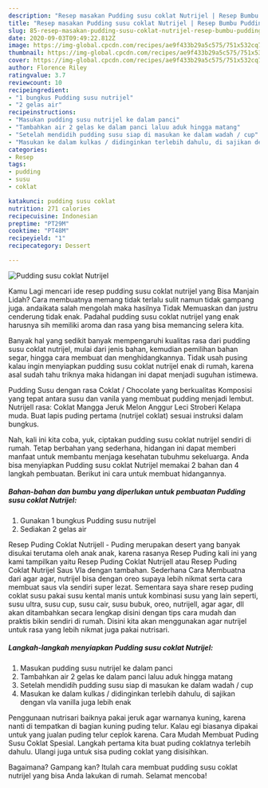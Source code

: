 ```yaml
---
description: "Resep masakan Pudding susu coklat Nutrijel | Resep Bumbu Pudding susu coklat Nutrijel Yang Enak Dan Lezat"
title: "Resep masakan Pudding susu coklat Nutrijel | Resep Bumbu Pudding susu coklat Nutrijel Yang Enak Dan Lezat"
slug: 85-resep-masakan-pudding-susu-coklat-nutrijel-resep-bumbu-pudding-susu-coklat-nutrijel-yang-enak-dan-lezat
date: 2020-09-03T09:49:22.812Z
image: https://img-global.cpcdn.com/recipes/ae9f433b29a5c575/751x532cq70/pudding-susu-coklat-nutrijel-foto-resep-utama.jpg
thumbnail: https://img-global.cpcdn.com/recipes/ae9f433b29a5c575/751x532cq70/pudding-susu-coklat-nutrijel-foto-resep-utama.jpg
cover: https://img-global.cpcdn.com/recipes/ae9f433b29a5c575/751x532cq70/pudding-susu-coklat-nutrijel-foto-resep-utama.jpg
author: Florence Riley
ratingvalue: 3.7
reviewcount: 10
recipeingredient:
- "1 bungkus Pudding susu nutrijel"
- "2 gelas air"
recipeinstructions:
- "Masukan pudding susu nutrijel ke dalam panci"
- "Tambahkan air 2 gelas ke dalam panci laluu aduk hingga matang"
- "Setelah mendidih pudding susu siap di masukan ke dalam wadah / cup"
- "Masukan ke dalam kulkas / didinginkan terlebih dahulu, di sajikan dengan vla vanilla juga lebih enak"
categories:
- Resep
tags:
- pudding
- susu
- coklat

katakunci: pudding susu coklat 
nutrition: 271 calories
recipecuisine: Indonesian
preptime: "PT29M"
cooktime: "PT48M"
recipeyield: "1"
recipecategory: Dessert

---
```



![Pudding susu coklat Nutrijel](https://img-global.cpcdn.com/recipes/ae9f433b29a5c575/751x532cq70/pudding-susu-coklat-nutrijel-foto-resep-utama.jpg)

Kamu Lagi mencari ide resep pudding susu coklat nutrijel yang Bisa Manjain Lidah? Cara membuatnya memang tidak terlalu sulit namun tidak gampang juga. andaikata salah mengolah maka hasilnya Tidak Memuaskan dan justru cenderung tidak enak. Padahal pudding susu coklat nutrijel yang enak harusnya sih memiliki aroma dan rasa yang bisa memancing selera kita.

Banyak hal yang sedikit banyak mempengaruhi kualitas rasa dari pudding susu coklat nutrijel, mulai dari jenis bahan, kemudian pemilihan bahan segar, hingga cara membuat dan menghidangkannya. Tidak usah pusing kalau ingin menyiapkan pudding susu coklat nutrijel enak di rumah, karena asal sudah tahu triknya maka hidangan ini dapat menjadi suguhan istimewa.

Pudding Susu dengan rasa Coklat / Chocolate yang berkualitas Komposisi yang tepat antara susu dan vanila yang membuat pudding menjadi lembut. Nutrijell rasa: Coklat Mangga Jeruk Melon Anggur Leci Stroberi Kelapa muda. Buat lapis puding pertama (nutrijel coklat) sesuai instruksi dalam bungkus.


Nah, kali ini kita coba, yuk, ciptakan pudding susu coklat nutrijel sendiri di rumah. Tetap berbahan yang sederhana, hidangan ini dapat memberi manfaat untuk membantu menjaga kesehatan tubuhmu sekeluarga. Anda bisa menyiapkan Pudding susu coklat Nutrijel memakai 2 bahan dan 4 langkah pembuatan. Berikut ini cara untuk membuat hidangannya.

<!--inarticleads1-->

##### Bahan-bahan dan bumbu yang diperlukan untuk pembuatan Pudding susu coklat Nutrijel:

1. Gunakan 1 bungkus Pudding susu nutrijel
1. Sediakan 2 gelas air


Resep Puding Coklat Nutrijell - Puding merupakan desert yang banyak disukai terutama oleh anak anak, karena rasanya Resep Puding kali ini yang kami tampilkan yaitu Resep Puding Coklat Nutrijell atau Resep Puding Coklat Nutrijel Saus Vla dengan tambahan. Sederhana Cara Membuatna dari agar agar, nutrijel bisa dengan oreo supaya lebih nikmat serta cara membuat saus vla sendiri super lezat. Sementara saya share resep puding coklat susu pakai susu kental manis untuk kombinasi susu yang lain seperti, susu ultra, susu cup, susu cair, susu bubuk, oreo, nutrijell, agar agar, dll akan ditambahkan secara lengkap disini dengan tips cara mudah dan praktis bikin sendiri di rumah. Disini kita akan menggunakan agar nutrijel untuk rasa yang lebih nikmat juga pakai nutrisari. 

<!--inarticleads2-->

##### Langkah-langkah menyiapkan Pudding susu coklat Nutrijel:

1. Masukan pudding susu nutrijel ke dalam panci
1. Tambahkan air 2 gelas ke dalam panci laluu aduk hingga matang
1. Setelah mendidih pudding susu siap di masukan ke dalam wadah / cup
1. Masukan ke dalam kulkas / didinginkan terlebih dahulu, di sajikan dengan vla vanilla juga lebih enak


Penggunaan nutrisari baiknya pakai jeruk agar warnanya kuning, karena nanti di tempatkan di bagian kuning puding telur. Kalau egi biasanya dipakai untuk yang jualan puding telur ceplok karena. Cara Mudah Membuat Puding Susu Coklat Spesial. Langkah pertama kita buat puding coklatnya terlebih dahulu. Ulangi juga untuk sisa puding coklat yang disisihkan. 

Bagaimana? Gampang kan? Itulah cara membuat pudding susu coklat nutrijel yang bisa Anda lakukan di rumah. Selamat mencoba!
